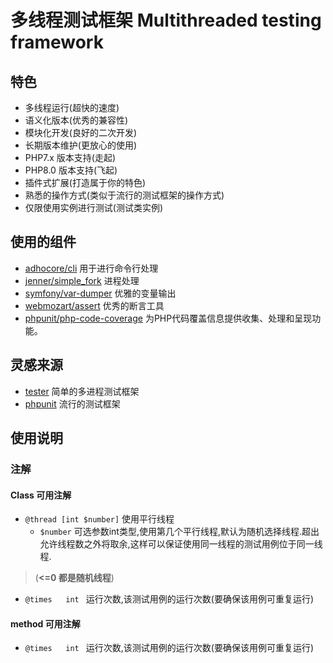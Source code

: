 # 多线程测试框架 Multithreaded testing framework 

## 特色

* 多线程运行(超快的速度)
* 语义化版本(优秀的兼容性)
* 模块化开发(良好的二次开发)
* 长期版本维护(更放心的使用)
* PHP7.x 版本支持(走起)
* PHP8.0 版本支持(飞起)
* 插件式扩展(打造属于你的特色)
* 熟悉的操作方式(类似于流行的测试框架的操作方式)
* 仅限使用实例进行测试(测试类实例)

## 使用的组件
* [adhocore/cli](https://packagist.org/packages/adhocore/cli) 用于进行命令行处理
* [jenner/simple_fork](https://packagist.org/packages/jenner/simple_fork) 进程处理
* [symfony/var-dumper](https://packagist.org/packages/symfony/var-dumper) 优雅的变量输出
* [webmozart/assert]() 优秀的断言工具 
* [phpunit/php-code-coverage](https://github.com/sebastianbergmann/php-code-coverage) 为PHP代码覆盖信息提供收集、处理和呈现功能。

## 灵感来源

* [tester](https://github.com/nette/tester) 简单的多进程测试框架
* [phpunit](https://github.com/sebastianbergmann/phpunit) 流行的测试框架

## 使用说明

### 注解
#### Class 可用注解

* `@thread [int $number]`   使用平行线程
    * `$number` 可选参数int类型,使用第几个平行线程,默认为随机选择线程.超出允许线程数之外将取余,这样可以保证使用同一线程的测试用例位于同一线程.
    
> (**<=0 都是随机线程**)
* `@times   int `   运行次数,该测试用例的运行次数(要确保该用例可重复运行)

#### method 可用注解

* `@times   int `  运行次数,该测试用例的运行次数(要确保该用例可重复运行)
